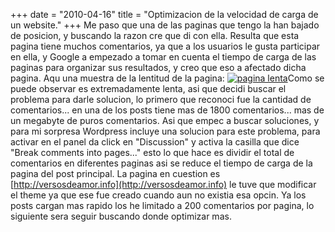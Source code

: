 +++
date = "2010-04-16"
title = "Optimizacion de la velocidad de carga de un website."
+++
Me paso que una de las paginas que tengo la han bajado de posicion, y buscando la razon cre que di con ella. Resulta que esta pagina tiene muchos comentarios, ya que a los usuarios le gusta participar en ella, y Google a empezado a tomar en cuenta el tiempo de carga de las paginas para organizar sus resultados, y creo que eso a afectado dicha pagina. Aqu una muestra de la lentitud de la pagina: [![pagina lenta](http://diegomichel.org/wp-content/uploads/2010/04/snapshot1-150x150.png "snapshot1")](http://diegomichel.org/wp-content/uploads/2010/04/snapshot1.png)Como se puede observar es extremadamente lenta, asi que decidi buscar el problema para darle solucion, lo primero que reconoci fue la cantidad de comentarios... en una de los posts tiene mas de 1800 comentarios... mas de un megabyte de puros comentarios. Asi que empec a buscar soluciones, y para mi sorpresa Wordpress incluye una solucion para este problema, para activar en el panel da click en "Discussion" y activa la casilla que dice "Break comments into pages..." esto lo que hace es dividir el total de comentarios en diferentes paginas asi se reduce el tiempo de carga de la pagina del post principal. La pagina en cuestion es [http://versosdeamor.info](http://versosdeamor.info) le tuve que modificar el theme ya que ese fue creado cuando aun no existia esa opcin. Ya los posts cargan mas rapido los he limitado a 200 comentarios por pagina, lo siguiente sera seguir buscando donde optimizar mas.



